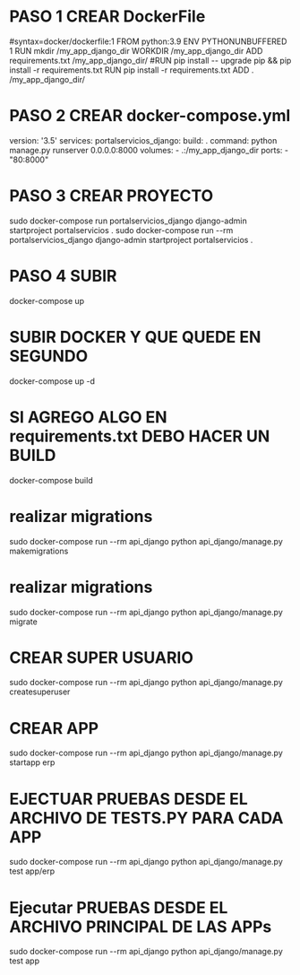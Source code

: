 # PASO 1 CREAR DockerFile
  #syntax=docker/dockerfile:1
  FROM python:3.9
  ENV PYTHONUNBUFFERED 1
  RUN mkdir /my_app_django_dir
  WORKDIR /my_app_django_dir
  ADD requirements.txt /my_app_django_dir/
  #RUN pip install -- upgrade pip && pip install -r requirements.txt
  RUN pip install -r requirements.txt
  ADD . /my_app_django_dir/

# PASO 2 CREAR docker-compose.yml
  version: '3.5'
  services:
    portalservicios_django:
      build: .
      command: python manage.py runserver 0.0.0.0:8000
      volumes:
        - .:/my_app_django_dir
      ports:
        - "80:8000"


# PASO 3 CREAR PROYECTO
  sudo docker-compose run portalservicios_django django-admin startproject portalservicios .
  sudo docker-compose run --rm portalservicios_django django-admin startproject portalservicios .

# PASO  4 SUBIR 
docker-compose up
  # SUBIR DOCKER Y QUE QUEDE EN SEGUNDO
  docker-compose up -d

  # SI AGREGO ALGO EN requirements.txt DEBO HACER UN BUILD
  docker-compose build

  # realizar migrations
  sudo docker-compose run --rm api_django python api_django/manage.py makemigrations
  # realizar migrations
  sudo docker-compose run --rm api_django python api_django/manage.py migrate
  # CREAR SUPER USUARIO
  sudo docker-compose run --rm api_django python api_django/manage.py createsuperuser
  # CREAR APP
  sudo docker-compose run --rm api_django python api_django/manage.py startapp erp

  # EJECTUAR PRUEBAS DESDE EL ARCHIVO DE TESTS.PY PARA CADA APP
  sudo docker-compose run --rm api_django python api_django/manage.py test app/erp

  # Ejecutar PRUEBAS DESDE EL ARCHIVO PRINCIPAL DE LAS APPs
  sudo docker-compose run --rm api_django python api_django/manage.py test app



